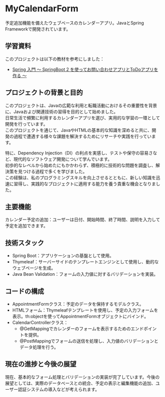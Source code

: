 # MyCalendarForm
予定追加機能を備えたウェブベースのカレンダーアプリ。JavaとSpring Frameworkで開発されています。

## 学習資料
このプロジェクトは以下の教材を参考にしました：
- [Spring 入門 ～ SpringBoot 2 を使ってお問い合わせアプリとToDoアプリを作る ～](https://www.udemy.com/course/java_spring_beginner/)

## プロジェクトの背景と目的
このプロジェクトは、Javaの広範な利用と転職活動におけるその重要性を背景に、Javaおよび関連技術の習得を目的として始めました。  
日常生活で頻繁に利用するカレンダーアプリを選び、実用的な学習の一環として開発を行っています。  
このプロジェクトを通じて、JavaやHTMLの基本的な知識を深めると共に、開発の過程で遭遇する様々な課題を解決するためにリサーチや実践を行っています。  
  
特に、Dependency Injection（DI）の利点を実感し、テストや保守の容易さなど、現代的なソフトウェア開発について学んでいます。  
初歩的なレベルから始めたにもかかわらず、積極的に技術的な問題を調査し、解決策を見つける過程で多くを学びました。  
この経験は、私のプログラミングスキルを向上させるとともに、新しい知識を迅速に習得し、実践的なプロジェクトに適用する能力を養う貴重な機会となりました。  


## 主要機能  
カレンダー予定の追加：ユーザーは日付、開始時間、終了時間、説明を入力して予定を追加できます。  
  
## 技術スタック  
- Spring Boot：アプリケーションの基盤として使用。  
- Thymeleaf：サーバーサイドのテンプレートエンジンとして使用し、動的なウェブページを生成。  
- Java Bean Validation：フォームの入力値に対するバリデーションを実装。  

## コードの構成
- AppointmentFormクラス：予定のデータを保持するモデルクラス。
- HTMLフォーム：Thymeleafテンプレートを使用し、予定の入力フォームを表示。th:objectを使ってAppointmentFormオブジェクトにバインド。
- CalendarControllerクラス：  
  * @GetMappingでカレンダーのフォームを表示するためのエンドポイントを提供。
  * @PostMappingでフォームの送信を処理し、入力値のバリデーションとデータ処理を行う。  

## 現在の進捗と今後の展望
現在、基本的なフォーム処理とバリデーションの実装が完了しています。今後の展望としては、実際のデータベースとの統合、予定の表示と編集機能の追加、ユーザー認証システムの導入などが考えられます。
